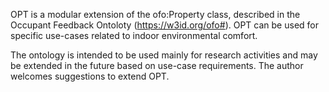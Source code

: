 OPT is a modular extension of the ofo:Property class, described in the Occupant Feedback Ontoloty (https://w3id.org/ofo#). OPT can be used for specific use-cases related to indoor environmental comfort.

The ontology is intended to be used mainly for research activities and may be extended in the future based on use-case requirements. The author welcomes suggestions to extend OPT.
